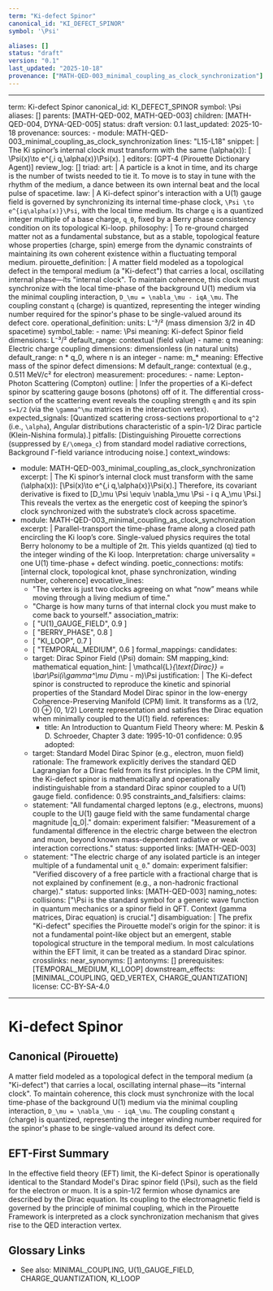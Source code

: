 ```yaml
---
term: "Ki-defect Spinor"
canonical_id: "KI_DEFECT_SPINOR"
symbol: '\Psi'

aliases: []
status: "draft"
version: "0.1"
last_updated: "2025-10-18"
provenance: ["MATH-QED-003_minimal_coupling_as_clock_synchronization"]
---
```


---
term: Ki-defect Spinor
canonical_id: KI_DEFECT_SPINOR
symbol: \Psi
aliases: []
parents: [MATH-QED-002, MATH-QED-003]
children: [MATH-QED-004, DYNA-QED-005]
status: draft
version: 0.1
last_updated: 2025-10-18
provenance:
  sources:
    - module: MATH-QED-003_minimal_coupling_as_clock_synchronization
      lines: "L15-L18"
      snippet: |
        The Ki spinor’s internal clock must transform with the same (\alpha(x)):
        [ \Psi(x)\to e^{,i q,\alpha(x)}\Psi(x). ]
  editors: [GPT-4 (Pirouette Dictionary Agent)]
  review_log: []
triad:
  art: |
    A particle is a knot in time, and its charge is the number of twists needed to tie it. To move is to stay in tune with the rhythm of the medium, a dance between its own internal beat and the local pulse of spacetime.
  law: |
    A Ki-defect spinor's interaction with a U(1) gauge field is governed by synchronizing its internal time-phase clock, `\Psi \to e^{iq\alpha(x)}\Psi`, with the local time medium. Its charge `q` is a quantized integer multiple of a base charge, `q_0`, fixed by a Berry phase consistency condition on its topological Ki-loop.
  philosophy: |
    To re-ground charged matter not as a fundamental substance, but as a stable, topological feature whose properties (charge, spin) emerge from the dynamic constraints of maintaining its own coherent existence within a fluctuating temporal medium.
pirouette_definition: |
  A matter field modeled as a topological defect in the temporal medium (a "Ki-defect") that carries a local, oscillating internal phase—its "internal clock". To maintain coherence, this clock must synchronize with the local time-phase of the background U(1) medium via the minimal coupling interaction, `D_\mu = \nabla_\mu - iqA_\mu`. The coupling constant `q` (charge) is quantized, representing the integer winding number required for the spinor's phase to be single-valued around its defect core.
operational_definition:
  units: L⁻³/² (mass dimension 3/2 in 4D spacetime)
  symbol_table:
    - name: \Psi
      meaning: Ki-defect Spinor field
      dimensions: L⁻³/²
      default_range: contextual (field value)
    - name: q
      meaning: Electric charge coupling
      dimensions: dimensionless (in natural units)
      default_range: n * q_0, where n is an integer
    - name: m_*
      meaning: Effective mass of the spinor defect
      dimensions: M
      default_range: contextual (e.g., 0.511 MeV/c² for electron)
  measurement:
    procedures:
      - name: Lepton-Photon Scattering (Compton)
        outline: |
          Infer the properties of a Ki-defect spinor by scattering gauge bosons (photons) off of it. The differential cross-section of the scattering event reveals the coupling strength `q` and its spin `s=1/2` (via the `\gamma^\mu` matrices in the interaction vertex).
        expected_signals: [Quantized scattering cross-sections proportional to `q^2` (i.e., `\alpha`), Angular distributions characteristic of a spin-1/2 Dirac particle (Klein-Nishina formula).]
        pitfalls: [Distinguishing Pirouette corrections (suppressed by `E/\omega_c`) from standard model radiative corrections, Background Γ-field variance introducing noise.]
context_windows:
  - module: MATH-QED-003_minimal_coupling_as_clock_synchronization
    excerpt: |
      The Ki spinor’s internal clock must transform with the same (\alpha(x)): [\Psi(x)\to e^{,i q,\alpha(x)}\Psi(x).] Therefore, its covariant derivative is fixed to [D_\mu \Psi \equiv \nabla_\mu \Psi - i q A_\mu \Psi.] This reveals the vertex as the energetic cost of keeping the spinor’s clock synchronized with the substrate’s clock across spacetime.
  - module: MATH-QED-003_minimal_coupling_as_clock_synchronization
    excerpt: |
      Parallel-transport the time-phase frame along a closed path encircling the Ki loop’s core. Single-valued physics requires the total Berry holonomy to be a multiple of 2π. This yields quantized (q) tied to the integer winding of the Ki loop. Interpretation: charge universality = one U(1) time-phase + defect winding.
poetic_connections:
  motifs: [internal clock, topological knot, phase synchronization, winding number, coherence]
  evocative_lines:
    - "The vertex is just two clocks agreeing on what “now” means while moving through a living medium of time."
    - "Charge is how many turns of that internal clock you must make to come back to yourself."
  association_matrix:
    - [ "U(1)_GAUGE_FIELD", 0.9 ]
    - [ "BERRY_PHASE", 0.8 ]
    - [ "KI_LOOP", 0.7 ]
    - [ "TEMPORAL_MEDIUM", 0.6 ]
formal_mappings:
  candidates:
    - target: Dirac Spinor Field (\Psi)
      domain: SM
      mapping_kind: mathematical
      equation_hint: |
        \mathcal{L}_{\text{Dirac}} = \bar\Psi(i\gamma^\mu D_\mu - m)\Psi
      justification: |
        The Ki-defect spinor is constructed to reproduce the kinetic and spinorial properties of the Standard Model Dirac spinor in the low-energy Coherence-Preserving Manifold (CPM) limit. It transforms as a (1/2, 0) ⊕ (0, 1/2) Lorentz representation and satisfies the Dirac equation when minimally coupled to the U(1) field.
      references:
        - title: An Introduction to Quantum Field Theory
          where: M. Peskin & D. Schroeder, Chapter 3
          date: 1995-10-01
      confidence: 0.95
  adopted:
    - target: Standard Model Dirac Spinor (e.g., electron, muon field)
      rationale: The framework explicitly derives the standard QED Lagrangian for a Dirac field from its first principles. In the CPM limit, the Ki-defect spinor is mathematically and operationally indistinguishable from a standard Dirac spinor coupled to a U(1) gauge field.
      confidence: 0.95
constraints_and_falsifiers:
  claims:
    - statement: "All fundamental charged leptons (e.g., electrons, muons) couple to the U(1) gauge field with the same fundamental charge magnitude |q_0|."
      domain: experiment
      falsifier: "Measurement of a fundamental difference in the electric charge between the electron and muon, beyond known mass-dependent radiative or weak interaction corrections."
      status: supported
      links: [MATH-QED-003]
    - statement: "The electric charge of any isolated particle is an integer multiple of a fundamental unit `q_0`."
      domain: experiment
      falsifier: "Verified discovery of a free particle with a fractional charge that is not explained by confinement (e.g., a non-hadronic fractional charge)."
      status: supported
      links: [MATH-QED-003]
naming_notes:
  collisions: ["\Psi is the standard symbol for a generic wave function in quantum mechanics or a spinor field in QFT. Context (gamma matrices, Dirac equation) is crucial."]
  disambiguation: |
    The prefix "Ki-defect" specifies the Pirouette model's origin for the spinor: it is not a fundamental point-like object but an emergent, stable topological structure in the temporal medium. In most calculations within the EFT limit, it can be treated as a standard Dirac spinor.
crosslinks:
  near_synonyms: []
  antonyms: []
  prerequisites: [TEMPORAL_MEDIUM, KI_LOOP]
  downstream_effects: [MINIMAL_COUPLING, QED_VERTEX, CHARGE_QUANTIZATION]
license: CC-BY-SA-4.0
---

# Ki-defect Spinor

## Canonical (Pirouette)
A matter field modeled as a topological defect in the temporal medium (a "Ki-defect") that carries a local, oscillating internal phase—its "internal clock". To maintain coherence, this clock must synchronize with the local time-phase of the background U(1) medium via the minimal coupling interaction, `D_\mu = \nabla_\mu - iqA_\mu`. The coupling constant `q` (charge) is quantized, representing the integer winding number required for the spinor's phase to be single-valued around its defect core.

## EFT-First Summary
In the effective field theory (EFT) limit, the Ki-defect Spinor is operationally identical to the Standard Model's Dirac spinor field (\Psi), such as the field for the electron or muon. It is a spin-1/2 fermion whose dynamics are described by the Dirac equation. Its coupling to the electromagnetic field is governed by the principle of minimal coupling, which in the Pirouette Framework is interpreted as a clock synchronization mechanism that gives rise to the QED interaction vertex.

## Glossary Links
- See also: MINIMAL_COUPLING, U(1)_GAUGE_FIELD, CHARGE_QUANTIZATION, KI_LOOP